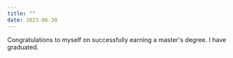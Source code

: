 ```yaml
---
title: ""
date: 2023-06-30
---
```

Congratulations to myself on successfully earning a master's degree. I have graduated.
